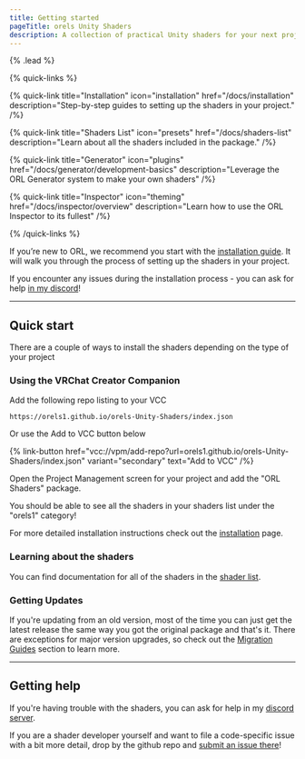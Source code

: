 ```yaml
---
title: Getting started
pageTitle: orels Unity Shaders
description: A collection of practical Unity shaders for your next project.
---
```


{% .lead %}

{% quick-links %}

{% quick-link title="Installation" icon="installation" href="/docs/installation" description="Step-by-step guides to setting up the shaders in your project." /%}

{% quick-link title="Shaders List" icon="presets" href="/docs/shaders-list" description="Learn about all the shaders included in the package." /%}

{% quick-link title="Generator" icon="plugins" href="/docs/generator/development-basics" description="Leverage the ORL Generator system to make your own shaders" /%}

{% quick-link title="Inspector" icon="theming" href="/docs/inspector/overview" description="Learn how to use the ORL Inspector to its fullest" /%}

{% /quick-links %}

If you’re new to ORL, we recommend you start with the [installation guide](/docs/installation/). It will walk you through the process of setting up the shaders in your project.

If you encounter any issues during the installation process - you can ask for help [in my discord](https://discord.gg/orels1)!

---

## Quick start

There are a couple of ways to install the shaders depending on the type of your project

### Using the VRChat Creator Companion

Add the following repo listing to your VCC

```
https://orels1.github.io/orels-Unity-Shaders/index.json
```

Or use the Add to VCC button below

{% link-button href="vcc://vpm/add-repo?url=orels1.github.io/orels-Unity-Shaders/index.json" variant="secondary" text="Add to VCC" /%}

Open the Project Management screen for your project and add the "ORL Shaders" package.

You should be able to see all the shaders in your shaders list under the "orels1" category!

For more detailed installation instructions check out the [installation](/docs/installation/) page.

### Learning about the shaders

You can find documentation for all of the shaders in the [shader list](/shaders/).


### Getting Updates

If you're updating from an old version, most of the time you can just get the latest release the same way you got the original package and that's it. There are exceptions for major version upgrades, so check out the [Migration Guides](/docs/migration) section to learn more.

---

## Getting help

If you're having trouble with the shaders, you can ask for help in my [discord server](https://discord.gg/orels1).

If you are a shader developer yourself and want to file a code-specific issue with a bit more detail, drop by the github repo and [submit an issue there](https://github.com/orels1/orels-Unity-Shaders/issues/new)!


